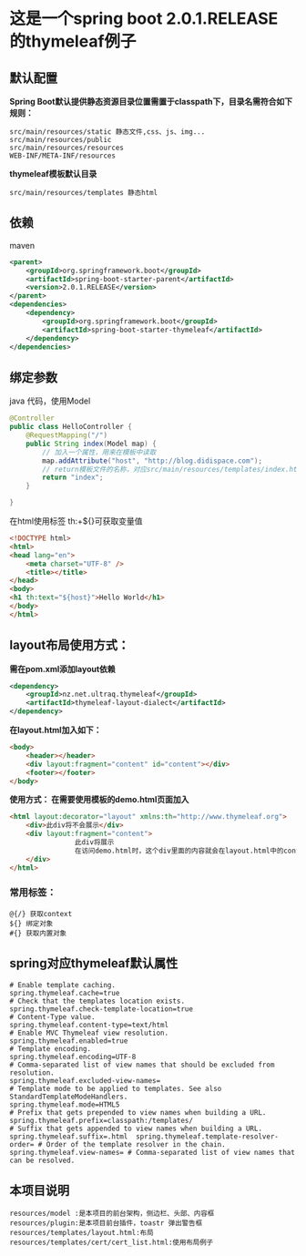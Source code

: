 这是一个spring boot 2.0.1.RELEASE 的thymeleaf例子
============================================
## 默认配置
**Spring Boot默认提供静态资源目录位置需置于classpath下，目录名需符合如下规则：**
```
src/main/resources/static 静态文件,css、js、img...
src/main/resources/public 
src/main/resources/resources
WEB-INF/META-INF/resources
```
**thymeleaf模板默认目录**
```
src/main/resources/templates 静态html
```

## 依赖
maven
```xml
<parent>
    <groupId>org.springframework.boot</groupId>
    <artifactId>spring-boot-starter-parent</artifactId>
    <version>2.0.1.RELEASE</version>
</parent>
<dependencies>
    <dependency>
        <groupId>org.springframework.boot</groupId>
        <artifactId>spring-boot-starter-thymeleaf</artifactId>
    </dependency>
</dependencies>
```

## 绑定参数
java 代码，使用Model
```java
@Controller
public class HelloController {
    @RequestMapping("/")
    public String index(Model map) {
        // 加入一个属性，用来在模板中读取
        map.addAttribute("host", "http://blog.didispace.com");
        // return模板文件的名称，对应src/main/resources/templates/index.html
        return "index";  
    }

}
```
在html使用标签 th:+${}可获取变量值
```html
<!DOCTYPE html>
<html>
<head lang="en">
    <meta charset="UTF-8" />
    <title></title>
</head>
<body>
<h1 th:text="${host}">Hello World</h1>
</body>
</html>
```

## layout布局使用方式：
**需在pom.xml添加layout依赖**
```xml
<dependency>
    <groupId>nz.net.ultraq.thymeleaf</groupId>
    <artifactId>thymeleaf-layout-dialect</artifactId>
</dependency>
```
**在layout.html加入如下：**
```html
<body>
    <header></header>
    <div layout:fragment="content" id="content"></div>
    <footer></footer>
</body>
```
**使用方式： 在需要使用模板的demo.html页面加入**
```html
<html layout:decorator="layout" xmlns:th="http://www.thymeleaf.org">
    <div>此div将不会展示</div>
    <div layout:fragment="content">
                此div将展示
                在访问demo.html时，这个div里面的内容就会在layout.html中的content中展示
    </div>
</html>
```
### 常用标签：
    @{/} 获取context
    ${} 绑定对象
    #{} 获取内置对象


## spring对应thymeleaf默认属性
```properties
# Enable template caching.
spring.thymeleaf.cache=true 
# Check that the templates location exists.
spring.thymeleaf.check-template-location=true 
# Content-Type value.
spring.thymeleaf.content-type=text/html 
# Enable MVC Thymeleaf view resolution.
spring.thymeleaf.enabled=true 
# Template encoding.
spring.thymeleaf.encoding=UTF-8 
# Comma-separated list of view names that should be excluded from resolution.
spring.thymeleaf.excluded-view-names= 
# Template mode to be applied to templates. See also StandardTemplateModeHandlers.
spring.thymeleaf.mode=HTML5 
# Prefix that gets prepended to view names when building a URL.
spring.thymeleaf.prefix=classpath:/templates/ 
# Suffix that gets appended to view names when building a URL.
spring.thymeleaf.suffix=.html  spring.thymeleaf.template-resolver-order= # Order of the template resolver in the chain. spring.thymeleaf.view-names= # Comma-separated list of view names that can be resolved.
```





## 本项目说明
```
resources/model :是本项目的前台架构，侧边栏、头部、内容框
resources/plugin:是本项目前台插件，toastr 弹出警告框
resources/templates/layout.html:布局
resources/templates/cert/cert_list.html:使用布局例子

```